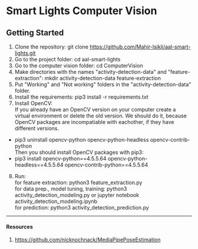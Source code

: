 # Smart Lights Computer Vision
## Getting Started
1. Clone the repository: git clone https://github.com/Mahir-Isikli/aal-smart-lights.git
2. Go to the project folder: cd aal-smart-lights
3. Go to the computer vision folder: cd ComputerVision
4. Make directories with the names "activity-detection-data" and "feature-extraction": mkdir activity-detection-data feature-extraction
5. Put "Working" and "Not working" folders in the "activity-detection-data" folder.
6. Install the requirements: pip3 install -r requirements.txt
7. Install OpenCV:
<br/>If you already have an OpenCV version on your computer create a virtual environment or delete the old version.
We should do it, because OpenCV packages are incompatiable with eachother, if they have different versions.
- pip3 uninstall opencv-python opencv-python-headless opencv-contrib-python
<br/>Then you should install OpenCV packages with pip3:
- pip3 install opencv-python==4.5.5.64 opencv-python-headless==4.5.5.64 opencv-contrib-python==4.5.5.64
8. Run: 
<br/> for feature extraction: python3 feature_extraction.py
<br/> for data prep., model tuning, training: python3 activity_detection_modeling.py or jupyter notebook activity_detection_modeling.ipynb
<br/> for prediction: python3 activity_detection_prediction.py

---
#### Resources
1. https://github.com/nicknochnack/MediaPipePoseEstimation
